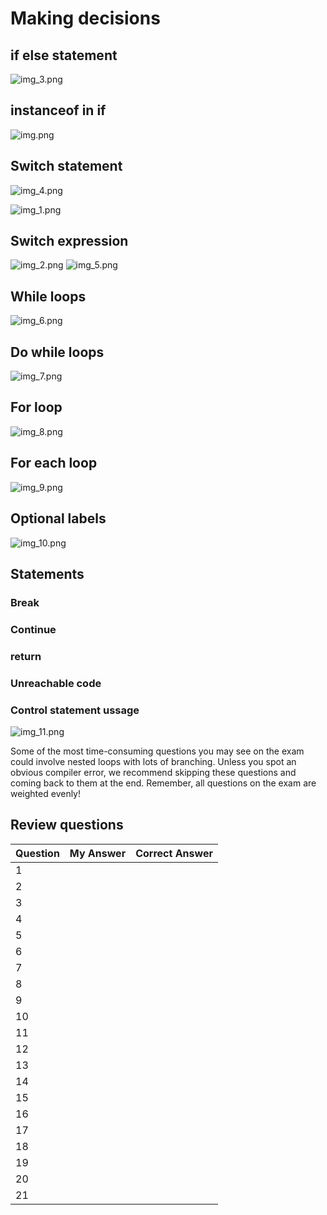 # Making decisions

## if else statement

![img_3.png](img_3.png)

## instanceof in if

![img.png](img.png)

## Switch statement

![img_4.png](img_4.png)

![img_1.png](img_1.png)

## Switch expression 

![img_2.png](img_2.png)
![img_5.png](img_5.png)

## While loops

![img_6.png](img_6.png)

## Do while loops

![img_7.png](img_7.png)

## For loop

![img_8.png](img_8.png)

## For each loop

![img_9.png](img_9.png)

## Optional labels

![img_10.png](img_10.png)

## Statements

### Break
### Continue
### return
### Unreachable code

### Control statement ussage

![img_11.png](img_11.png)

Some of the most time-consuming questions you may see on the exam could involve nested loops with lots of branching. Unless you spot an obvious compiler error, we recommend skipping these questions and coming back to them at the end. Remember, all questions on the exam are weighted evenly!

## Review questions

Question | My Answer | Correct Answer
---------|-----------|---------------
1        |           |                
2        |           |                
3        |           |                
4        |           |                
5        |           |                
6        |           |                
7        |           |                
8        |           |                
9        |           |                
10       |           |                
11       |           |                
12       |           |                
13       |           |                
14       |           |                
15       |           |                
16       |           |                
17       |           |                
18       |           |                
19       |           |                
20       |           |                
21       |           |                
            
